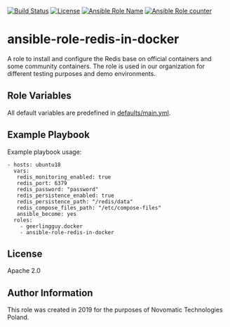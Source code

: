 [![Build Status](https://travis-ci.org/novomatic-tech/ansible-role-redis-in-docker.svg?branch=master)](https://travis-ci.org/novomatic-tech/ansible-role-redis-in-docker) [![License](https://img.shields.io/badge/license-Apache%202-green.svg)](https://github.com/novomatic-tech/ansible-role-redis-in-docker/blob/master/LICENSE) [![Ansible Role Name](https://img.shields.io/ansible/role/42270.svg)](https://galaxy.ansible.com/novomatic-tech/redis_in_docker) [![Ansible Role counter](https://img.shields.io/ansible/role/d/42968.svg)](https://galaxy.ansible.com/novomatic-tech/redis_in_docker)
# ansible-role-redis-in-docker
A role to install and configure the Redis base on official containers and some community containers.
The role is used in our organization for different testing purposes and demo environments.


Role Variables
--------------

All default variables are predefined in [defaults/main.yml](defaults/main.yml).


Example Playbook
----------------

Example playbook usage:

```
- hosts: ubuntu18
  vars:
   redis_monitoring_enabled: true
   redis_port: 6379
   redis_password: "password"
   redis_persistence_enabled: true
   redis_persistence_path: "/redis/data"
   redis_compose_files_path: "/etc/compose-files"
   ansible_become: yes
  roles:
    - geerlingguy.docker
    - ansible-role-redis-in-docker
```

License
-------

Apache 2.0

Author Information
------------------

This role was created in 2019 for the purposes of Novomatic Technologies Poland.

